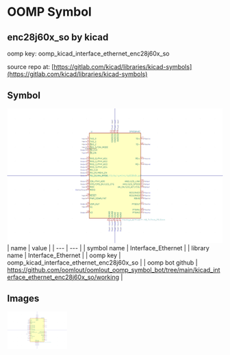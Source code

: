 # OOMP Symbol  
## enc28j60x_so  by kicad  
  
oomp key: oomp_kicad_interface_ethernet_enc28j60x_so  
  
source repo at: [https://gitlab.com/kicad/libraries/kicad-symbols](https://gitlab.com/kicad/libraries/kicad-symbols)  
## Symbol  
  
[![working.png](working_600.png)](working.png)  
| name | value | 
| --- | --- | 
| symbol name | Interface_Ethernet | 
| library name | Interface_Ethernet | 
| oomp key | oomp_kicad_interface_ethernet_enc28j60x_so | 
| oomp bot github | https://github.com/oomlout/oomlout_oomp_symbol_bot/tree/main/kicad_interface_ethernet_enc28j60x_so/working | 
## Images  
  
[![working.png](working_140.png)](working.png)  
